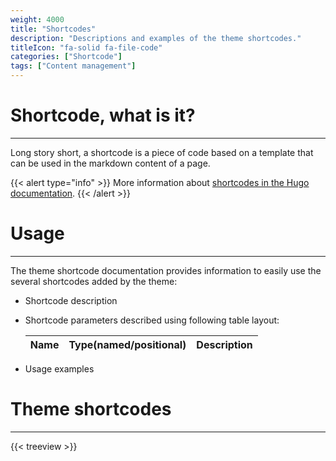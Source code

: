 ```yaml
---
weight: 4000
title: "Shortcodes"
description: "Descriptions and examples of the theme shortcodes."
titleIcon: "fa-solid fa-file-code"
categories: ["Shortcode"]
tags: ["Content management"]
---
```


# Shortcode, what is it?
---

Long story short, a shortcode is a piece of code based on a template that can be used in the markdown content of a page.

{{< alert type="info" >}}
More information about [shortcodes in the Hugo documentation](https://gohugo.io/content-management/shortcodes/).
{{< /alert >}}

# Usage
---

The theme shortcode documentation provides information to easily use the several shortcodes added by the theme:
* Shortcode description
* Shortcode parameters described using following table layout:

    | Name | Type(named/positional) | Description |
    | ---- | ---------------------- | ----------- |
* Usage examples

# Theme shortcodes
---

{{< treeview >}}